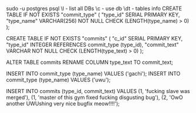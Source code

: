 sudo -u postgres psql
\l - list all DBs
\c - use db
\dt - tables info
CREATE TABLE IF NOT EXISTS "commit_type" (
   "type_id" SERIAL PRIMARY KEY,
   "type_name" VARCHAR(256) NOT NULL CHECK (LENGTH(type_name) > 0)
);

CREATE TABLE IF NOT EXISTS "commits" (
    "c_id" SERIAL PRIMARY KEY,
    "type_id" INTEGER REFERENCES commit_type (type_id),
    "commit_text" VARCHAR NOT NULL CHECK (LENGTH(type_text) > 0)
);


ALTER TABLE commits 
RENAME COLUMN type_text TO commit_text;

INSERT INTO commit_type (type_name) VALUES ('gachi');
INSERT INTO commit_type (type_name) VALUES ('uwu');

INSERT INTO commits (type_id, commit_text)
VALUES 
(1, 'fucking slave was merged'),
(1, 'master of this gym fixed fucking disgusting bug'),
(2, 'OwO another UWUshing very nice bugfix meow!!!!');